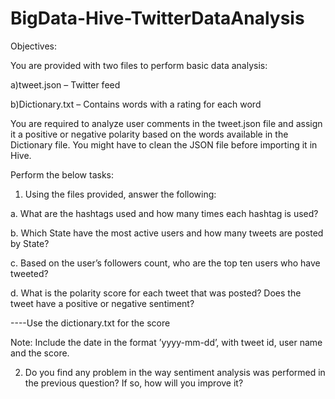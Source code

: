 # BigData-Hive-TwitterDataAnalysis

Objectives:

You are provided with two files to perform basic data analysis:

 a)tweet.json – Twitter feed
 
 b)Dictionary.txt – Contains words with a rating for each word

You are required to analyze user comments in the tweet.json file and assign it a positive or negative polarity based on the words available in the Dictionary file. You might have to clean the JSON file before importing it in Hive.

Perform the below tasks:

1.	Using the files provided, answer the following:

a.	What are the hashtags used and how many times each hashtag is used?

b.	Which State have the most active users and how many tweets are posted by State?

c.	Based on the user’s followers count, who are the top ten users who have tweeted?

d.	What is the polarity score for each tweet that was posted? Does the tweet have a positive or negative sentiment?

----Use the dictionary.txt for the score

Note: Include the date in the format ’yyyy-mm-dd’, with tweet id, user name and the score.

2.	Do you find any problem in the way sentiment analysis was performed in the previous question? If so, how will you improve it? 
